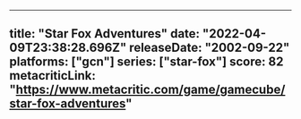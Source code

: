 
---
title: "Star Fox Adventures"
date: "2022-04-09T23:38:28.696Z"
releaseDate: "2002-09-22"
platforms: ["gcn"]
series: ["star-fox"]
score: 82
metacriticLink: "https://www.metacritic.com/game/gamecube/star-fox-adventures"
---
